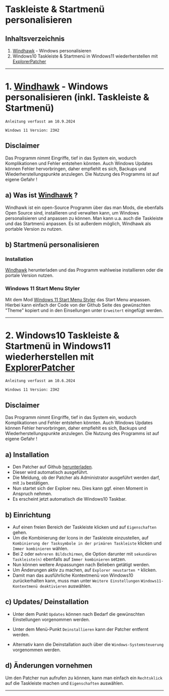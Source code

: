# Taskleiste & Startmenü personalisieren


## Inhaltsverzeichnis
1. [Windhawk](https://windhawk.net/) - Windows personalisieren
2. Windows10 Taskleiste & Startmenü in Windows11 wiederherstellen mit [ExplorerPatcher](https://github.com/valinet/ExplorerPatcher)


------------------------------------------------------------------------------------------------

# 1. [Windhawk](https://windhawk.net/) - Windows personalisieren (inkl. Taskleiste & Startmenü)


`Anleitung verfasst am 10.9.2024`

`Windows 11 Version: 23H2`


## Disclaimer

Das Programm nimmt Eingriffe, tief in das System ein, wodurch Komplikationen und Fehler entstehen könnten.
Auch Windows Updates können Fehler hervorbringen, daher empfiehlt es sich, Backups und Wiederherstellungspunkte anzulegen.
Die Nutzung des Programms ist auf eigene Gefahr !


## a) Was ist [Windhawk](https://windhawk.net/) ?

Windhawk ist ein open-Source Programm über das man Mods, die ebenfalls Open Source sind, installieren und verwalten kann, um Windows personalisieren und anpassen zu können.
Man kann u.a. auch die Taskleiste und das Startmenü anpassen.
Es ist außerdem möglich, Windhawk als portable Version zu nutzen.


## b) Startmenü personalisieren

### Installation
[Windhawk](https://windhawk.net/) herunterladen und das Programm wahlweise installieren oder die portale Version nutzen.

### Windows 11 Start Menu Styler
Mit dem Mod [Windows 11 Start Menu Styler](https://windhawk.net/mods/windows-11-start-menu-styler) das Start Menu anpassen.
Hierbei kann einfach der Code von der Github Seite des gewünschten "Theme" kopiert und in den Einsellungen unter `Erweitert` eingefügt werden.


-----------------------------------------------------------------------------------------------------------------


# 2. Windows10 Taskleiste & Startmenü in Windows11 wiederherstellen mit [ExplorerPatcher](https://github.com/valinet/ExplorerPatcher)


`Anleitung verfasst am 10.6.2024`

`Windows 11 Version: 23H2`


## Disclaimer

Das Programm nimmt Eingriffe, tief in das System ein, wodurch Komplikationen und Fehler entstehen könnten.
Auch Windows Updates können Fehler hervorbringen, daher empfiehlt es sich, Backups und Wiederherstellungspunkte anzulegen.
Die Nutzung des Programms ist auf eigene Gefahr !


## a) Installation

- Den Patcher auf Github [herunterladen](https://github.com/valinet/ExplorerPatcher).
- Dieser wird automatisch ausgeführt.
- Die Meldung, ob der Patcher als Administrator ausgeführt werden darf, mit `Ja` bestätigen.
- Nun startet sich der Exploer neu. Dies kann ggf. einen Moment in Anspruch nehmen.
- Es erscheint jetzt automatisch die Windows10 Taskbar.


## b) Einrichtung

- Auf einen freien Bereich der Taskleiste klicken und auf `Eigenschaften` gehen.
- Um die Kombinierung der Icons in der Taskleiste einzustellen, auf `Kombinierung der Tasksymbole in der primären Taskleiste` klicken und `Immer kombinieren` wählen.
- Bei 2 oder `mehreren Bildschirmen`, die Option darunter mit `sekundären Taskleiste(n)` ebenfalls auf `Immer kombinieren` setzen.
- Nun können weitere Anpassungen nach Belieben getätigt werden.
- Um Änderungen aktiv zu machen, auf `Explorer neustarten *` klicken.
- Damit man das ausführliche Kontextmenü von Windows10 zurückerhalten kann, muss man unter `Weitere Einstellungen` `Windows11-Kontextmenü deaktivieren` auswählen.


## c) Updates/ Deinstallation

- Unter dem Punkt `Updates` können nach Bedarf die gewünschten Einstellungen vorgenommen werden.

- Unter dem Menü-Punkt `Deinstallieren` kann der Patcher entfernt werden.
- Alternativ kann die Deinstallation auch über die `Windows-Systemsteuerung` vorgenommen werden.


## d) Änderungen vornehmen

Um den Patcher nun aufrufen zu können, kann man einfach ein `Rechtsklick` auf die Taskleiste machen und `Eigenschaften` auswählen.


-----------------------------------------------------------------------------------------------------------------

